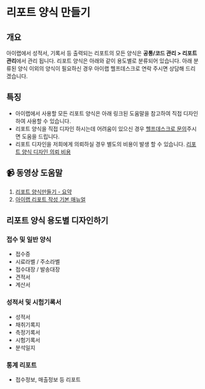 # 리포트 양식 만들기

## 개요

아이랩에서 성적서, 기록서 등 출력되는 리포트의 모든 양식은 **공통/코드 관리 &gt; 리포트 관리**에서 관리 됩니다. 리포트 양식은 아래와 같이 용도별로 분류되어 있습니다. 아래 분류된 양식 이외의 양식이 필요하신 경우 아이랩 헬프데스크로 연락 주시면 상담해 드리겠습니다.

## 특징

* 아이랩에서 사용할 모든 리포트 양식은 아래 링크된 도움말을 참고하여 직접 디자인하여 사용할 수 있습니다.
* 리포트 양식을 직접 디자인 하시는데 어려움이 있으신 경우 [헬프데스크로 문의](../11/service.md)주시면 도움을 드립니다.
* 리포트 디자인을 저희에게 의뢰하실 경우 별도의 비용이 발생 할 수 있습니다. [리포트 양식 디자인 의뢰 비용](https://github.com/wooritech/ilab-user-manual/tree/c3f599ffe2c9b410fe63d742b445df777f217443/리포트양식만들기/의뢰비용.md)

## 📹 동영상 도움말

1. [리포트 양식만들기 - 요약](https://youtu.be/enbzznh3XYU)
2. [아이랩 리포트 작성 기본 매뉴얼](https://github.com/wooritech/woori-green/files/1917979/-.pdf)

## 리포트 양식 용도별 디자인하기

### 접수 및 일반 양식

* 접수증
* 시료라벨 / 주소라벨
* 접수대장 / 발송대장
* 견적서
* 계산서

### 성적서 및 시험기록서

* 성적서
* 채취기록지
* 측정기록서
* 시험기록서
* 분석일지

### 통계 리포트

* 접수정보, 매출정보 등 리포트

